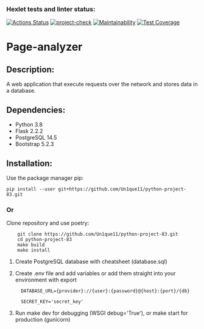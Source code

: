 ### Hexlet tests and linter status:
[![Actions Status](https://github.com/Un1que11/python-project-83/workflows/hexlet-check/badge.svg)](https://github.com/Un1que11/python-project-83/actions)
[![project-check](https://github.com/Un1que11/python-project-83/actions/workflows/project-check.yml/badge.svg)](https://github.com/Un1que11/python-project-83/actions/workflows/project-check.yml)
[![Maintainability](https://api.codeclimate.com/v1/badges/b13557f2ce35f1b9af90/maintainability)](https://codeclimate.com/github/Un1que11/python-project-83/maintainability)
[![Test Coverage](https://api.codeclimate.com/v1/badges/b13557f2ce35f1b9af90/test_coverage)](https://codeclimate.com/github/Un1que11/python-project-83/test_coverage)

# Page-analyzer
## Description:
A web application that execute requests over the network and stores data in a database. 
## Dependencies:
* Python 3.8
* Flask 2.2.2
* PostgreSQL 14.5
* Bootstrap 5.2.3

## Installation:
Use the package manager pip:

    pip install --user git+https://github.com/Un1que11/python-project-83.git
### Or
Clone repository and use poetry:

        git clone https://github.com/Un1que11/python-project-83.git
        cd python-project-83
        make build
        make install
1. Create PostgreSQL database with cheatsheet (database.sql)
2. Create .env file and add variables or add them straight into your environment with export

         DATABASE_URL={provider}://{user}:{password}@{host}:{port}/{db}

         SECRET_KEY='secret_key'
3. Run make dev for debugging (WSGI debug='True'), or make start for production (gunicorn)